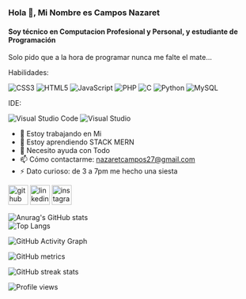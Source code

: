 ### Hola 👋, Mi Nombre es Campos Nazaret
#### Soy técnico en Computacion Profesional y Personal, y estudiante de Programación
Solo pido que a la hora de programar nunca me falte el mate...


Habilidades:

![CSS3](https://img.shields.io/badge/css3-%231572B6.svg?style=for-the-badge&logo=css3&logoColor=white)
![HTML5](https://img.shields.io/badge/html5-%23E34F26.svg?style=for-the-badge&logo=html5&logoColor=white)
![JavaScript](https://img.shields.io/badge/javascript-%23323330.svg?style=for-the-badge&logo=javascript&logoColor=%23F7DF1E)
![PHP](https://img.shields.io/badge/php-%23777BB4.svg?style=for-the-badge&logo=php&logoColor=white)
![C](https://img.shields.io/badge/c-%2300599C.svg?style=for-the-badge&logo=c&logoColor=white)
![Python](https://img.shields.io/badge/python-3670A0?style=for-the-badge&logo=python&logoColor=ffdd54)
![MySQL](https://img.shields.io/badge/mysql-%2300f.svg?style=for-the-badge&logo=mysql&logoColor=white)


IDE:

![Visual Studio Code](https://img.shields.io/badge/Visual%20Studio%20Code-0078d7.svg?style=for-the-badge&logo=visual-studio-code&logoColor=white)
![Visual Studio](https://img.shields.io/badge/Visual%20Studio-5C2D91.svg?style=for-the-badge&logo=visual-studio&logoColor=white)


- 🔭 Estoy trabajando en Mi 
- 🌱 Estoy aprendiendo STACK MERN 
- 🤔 Necesito ayuda con Todo 
- 📫 Cómo contactarme: nazaretcampos27@gmail.com 
- ⚡ Dato curioso: de 3 a 7pm me hecho una siesta  


[<img src='https://cdn.jsdelivr.net/npm/simple-icons@3.0.1/icons/github.svg' alt='github' height='40'>](https://github.com/NazaretCS)  [<img src='https://cdn.jsdelivr.net/npm/simple-icons@3.0.1/icons/linkedin.svg' alt='linkedin' height='40'>](https://www.linkedin.com/in/nazaretcs/)  [<img src='https://cdn.jsdelivr.net/npm/simple-icons@3.0.1/icons/instagram.svg' alt='instagram' height='40'>](https://www.instagram.com/campos.nazaret/)  



![Anurag's GitHub stats](https://github-readme-stats.vercel.app/api?username=NazaretCS&show_icons=true&theme=dark)<br>
![Top Langs](https://github-readme-stats.vercel.app/api/top-langs/?username=NazaretCS&layout=compact&theme=dark)


![GitHub Activity Graph](https://activity-graph.herokuapp.com/graph?username=NazaretCS)  

![GitHub metrics](https://metrics.lecoq.io/NazaretCS)  

![GitHub streak stats](https://streak-stats.demolab.com/?user=NazaretCS)  

![Profile views](https://gpvc.arturio.dev/NazaretCS)  

